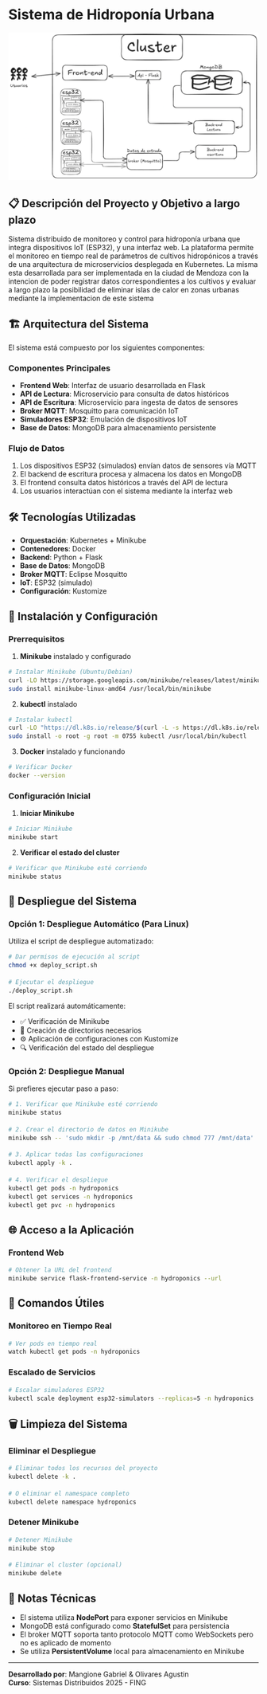 # Sistema de Hidroponía Urbana

![Diagrama de la Arquitectura del proyecto](images/arq_sist.png)

## 📋 Descripción del Proyecto y Objetivo a largo plazo

Sistema distribuido de monitoreo y control para hidroponía urbana que integra dispositivos IoT (ESP32), y una interfaz web. La plataforma permite el monitoreo en tiempo real de parámetros de cultivos hidropónicos a través de una arquitectura de microservicios desplegada en Kubernetes. La misma esta desarrollada para ser implementada en la ciudad de Mendoza con la intencion de poder registrar datos correspondientes a los cultivos y evaluar a largo plazo la posibilidad de eliminar islas de calor en zonas urbanas mediante la implementacion de este sistema  

## 🏗️ Arquitectura del Sistema

El sistema está compuesto por los siguientes componentes:

### Componentes Principales
- **Frontend Web**: Interfaz de usuario desarrollada en Flask
- **API de Lectura**: Microservicio para consulta de datos históricos
- **API de Escritura**: Microservicio para ingesta de datos de sensores
- **Broker MQTT**: Mosquitto para comunicación IoT
- **Simuladores ESP32**: Emulación de dispositivos IoT
- **Base de Datos**: MongoDB para almacenamiento persistente

### Flujo de Datos
1. Los dispositivos ESP32 (simulados) envían datos de sensores vía MQTT
2. El backend de escritura procesa y almacena los datos en MongoDB
3. El frontend consulta datos históricos a través del API de lectura
4. Los usuarios interactúan con el sistema mediante la interfaz web

## 🛠️ Tecnologías Utilizadas

- **Orquestación**: Kubernetes + Minikube
- **Contenedores**: Docker
- **Backend**: Python + Flask
- **Base de Datos**: MongoDB
- **Broker MQTT**: Eclipse Mosquitto
- **IoT**: ESP32 (simulado)
- **Configuración**: Kustomize

## 🚀 Instalación y Configuración

### Prerrequisitos

1. **Minikube** instalado y configurado
```bash
# Instalar Minikube (Ubuntu/Debian)
curl -LO https://storage.googleapis.com/minikube/releases/latest/minikube-linux-amd64
sudo install minikube-linux-amd64 /usr/local/bin/minikube
```

2. **kubectl** instalado
```bash
# Instalar kubectl
curl -LO "https://dl.k8s.io/release/$(curl -L -s https://dl.k8s.io/release/stable.txt)/bin/linux/amd64/kubectl"
sudo install -o root -g root -m 0755 kubectl /usr/local/bin/kubectl
```

3. **Docker** instalado y funcionando
```bash
# Verificar Docker
docker --version
```

### Configuración Inicial

1. **Iniciar Minikube**
```bash
# Iniciar Minikube
minikube start
```

2. **Verificar el estado del cluster**
```bash
# Verificar que Minikube esté corriendo
minikube status
```

## 🎯 Despliegue del Sistema

### Opción 1: Despliegue Automático (Para Linux)

Utiliza el script de despliegue automatizado:

```bash
# Dar permisos de ejecución al script
chmod +x deploy_script.sh

# Ejecutar el despliegue
./deploy_script.sh
```

El script realizará automáticamente:
- ✅ Verificación de Minikube
- 📁 Creación de directorios necesarios
- ⚙️ Aplicación de configuraciones con Kustomize
- 🔍 Verificación del estado del despliegue

### Opción 2: Despliegue Manual

Si prefieres ejecutar paso a paso:

```bash
# 1. Verificar que Minikube esté corriendo
minikube status

# 2. Crear el directorio de datos en Minikube
minikube ssh -- 'sudo mkdir -p /mnt/data && sudo chmod 777 /mnt/data'

# 3. Aplicar todas las configuraciones
kubectl apply -k .

# 4. Verificar el despliegue
kubectl get pods -n hydroponics
kubectl get services -n hydroponics
kubectl get pvc -n hydroponics
```

## 🌐 Acceso a la Aplicación

### Frontend Web
```bash
# Obtener la URL del frontend
minikube service flask-frontend-service -n hydroponics --url
```

## 🔧 Comandos Útiles

### Monitoreo en Tiempo Real
```bash
# Ver pods en tiempo real
watch kubectl get pods -n hydroponics
```

### Escalado de Servicios
```bash
# Escalar simuladores ESP32
kubectl scale deployment esp32-simulators --replicas=5 -n hydroponics
```

## 🗑️ Limpieza del Sistema

### Eliminar el Despliegue
```bash
# Eliminar todos los recursos del proyecto
kubectl delete -k .

# O eliminar el namespace completo
kubectl delete namespace hydroponics
```
### Detener Minikube
```bash
# Detener Minikube
minikube stop

# Eliminar el cluster (opcional)
minikube delete
```

## 📝 Notas Técnicas

- El sistema utiliza **NodePort** para exponer servicios en Minikube
- MongoDB está configurado como **StatefulSet** para persistencia
- El broker MQTT soporta tanto protocolo MQTT como WebSockets pero no es aplicado de momento
- Se utiliza **PersistentVolume** local para almacenamiento en Minikube

---

**Desarrollado por**: Mangione Gabriel & Olivares Agustin  
**Curso**: Sistemas Distribuidos 2025 - FING  
